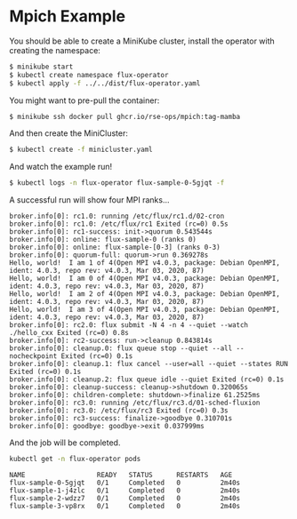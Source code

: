 # Mpich Example

You should be able to create a MiniKube cluster, install the operator with creating the namespace:

```bash
$ minikube start
$ kubectl create namespace flux-operator
$ kubectl apply -f ../../dist/flux-operator.yaml
```

You might want to pre-pull the container:

```bash
$ minikube ssh docker pull ghcr.io/rse-ops/mpich:tag-mamba
```

And then create the MiniCluster:

```bash
$ kubectl create -f minicluster.yaml
```

And watch the example run!

```bash
$ kubectl logs -n flux-operator flux-sample-0-5gjqt -f
```

A successful run will show four MPI ranks...

```console
broker.info[0]: rc1.0: running /etc/flux/rc1.d/02-cron
broker.info[0]: rc1.0: /etc/flux/rc1 Exited (rc=0) 0.5s
broker.info[0]: rc1-success: init->quorum 0.543544s
broker.info[0]: online: flux-sample-0 (ranks 0)
broker.info[0]: online: flux-sample-[0-3] (ranks 0-3)
broker.info[0]: quorum-full: quorum->run 0.369278s
Hello, world!  I am 1 of 4(Open MPI v4.0.3, package: Debian OpenMPI, ident: 4.0.3, repo rev: v4.0.3, Mar 03, 2020, 87)
Hello, world!  I am 0 of 4(Open MPI v4.0.3, package: Debian OpenMPI, ident: 4.0.3, repo rev: v4.0.3, Mar 03, 2020, 87)
Hello, world!  I am 2 of 4(Open MPI v4.0.3, package: Debian OpenMPI, ident: 4.0.3, repo rev: v4.0.3, Mar 03, 2020, 87)
Hello, world!  I am 3 of 4(Open MPI v4.0.3, package: Debian OpenMPI, ident: 4.0.3, repo rev: v4.0.3, Mar 03, 2020, 87)
broker.info[0]: rc2.0: flux submit -N 4 -n 4 --quiet --watch ./hello_cxx Exited (rc=0) 0.8s
broker.info[0]: rc2-success: run->cleanup 0.843814s
broker.info[0]: cleanup.0: flux queue stop --quiet --all --nocheckpoint Exited (rc=0) 0.1s
broker.info[0]: cleanup.1: flux cancel --user=all --quiet --states RUN Exited (rc=0) 0.1s
broker.info[0]: cleanup.2: flux queue idle --quiet Exited (rc=0) 0.1s
broker.info[0]: cleanup-success: cleanup->shutdown 0.320065s
broker.info[0]: children-complete: shutdown->finalize 61.2525ms
broker.info[0]: rc3.0: running /etc/flux/rc3.d/01-sched-fluxion
broker.info[0]: rc3.0: /etc/flux/rc3 Exited (rc=0) 0.3s
broker.info[0]: rc3-success: finalize->goodbye 0.310701s
broker.info[0]: goodbye: goodbye->exit 0.037999ms
```

And the job will be completed.

```bash
kubectl get -n flux-operator pods
```
```console
NAME                  READY   STATUS      RESTARTS   AGE
flux-sample-0-5gjqt   0/1     Completed   0          2m40s
flux-sample-1-j4zlc   0/1     Completed   0          2m40s
flux-sample-2-wdzz7   0/1     Completed   0          2m40s
flux-sample-3-vp8rx   0/1     Completed   0          2m40s
```